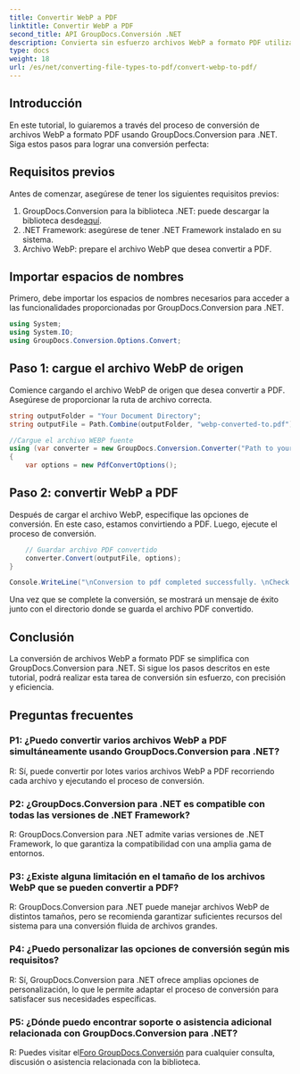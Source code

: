 ```yaml
---
title: Convertir WebP a PDF
linktitle: Convertir WebP a PDF
second_title: API GroupDocs.Conversión .NET
description: Convierta sin esfuerzo archivos WebP a formato PDF utilizando GroupDocs.Conversion para .NET. Simplifique sus tareas de conversión de documentos.
type: docs
weight: 18
url: /es/net/converting-file-types-to-pdf/convert-webp-to-pdf/
---
```

## Introducción
En este tutorial, lo guiaremos a través del proceso de conversión de archivos WebP a formato PDF usando GroupDocs.Conversion para .NET. Siga estos pasos para lograr una conversión perfecta:

## Requisitos previos

Antes de comenzar, asegúrese de tener los siguientes requisitos previos:

1.  GroupDocs.Conversion para la biblioteca .NET: puede descargar la biblioteca desde[aquí](https://releases.groupdocs.com/conversion/net/).
2. .NET Framework: asegúrese de tener .NET Framework instalado en su sistema.
3. Archivo WebP: prepare el archivo WebP que desea convertir a PDF.

## Importar espacios de nombres

Primero, debe importar los espacios de nombres necesarios para acceder a las funcionalidades proporcionadas por GroupDocs.Conversion para .NET.

```csharp
using System;
using System.IO;
using GroupDocs.Conversion.Options.Convert;
```

## Paso 1: cargue el archivo WebP de origen

Comience cargando el archivo WebP de origen que desea convertir a PDF. Asegúrese de proporcionar la ruta de archivo correcta.

```csharp
string outputFolder = "Your Document Directory";
string outputFile = Path.Combine(outputFolder, "webp-converted-to.pdf");

//Cargue el archivo WEBP fuente
using (var converter = new GroupDocs.Conversion.Converter("Path to your WebP file"))
{
    var options = new PdfConvertOptions();
```

## Paso 2: convertir WebP a PDF

Después de cargar el archivo WebP, especifique las opciones de conversión. En este caso, estamos convirtiendo a PDF. Luego, ejecute el proceso de conversión.

```csharp
    // Guardar archivo PDF convertido
    converter.Convert(outputFile, options);
}

Console.WriteLine("\nConversion to pdf completed successfully. \nCheck output in {0}", outputFolder);
```

Una vez que se complete la conversión, se mostrará un mensaje de éxito junto con el directorio donde se guarda el archivo PDF convertido.

## Conclusión

La conversión de archivos WebP a formato PDF se simplifica con GroupDocs.Conversion para .NET. Si sigue los pasos descritos en este tutorial, podrá realizar esta tarea de conversión sin esfuerzo, con precisión y eficiencia.

## Preguntas frecuentes

### P1: ¿Puedo convertir varios archivos WebP a PDF simultáneamente usando GroupDocs.Conversion para .NET?

R: Sí, puede convertir por lotes varios archivos WebP a PDF recorriendo cada archivo y ejecutando el proceso de conversión.

### P2: ¿GroupDocs.Conversion para .NET es compatible con todas las versiones de .NET Framework?

R: GroupDocs.Conversion para .NET admite varias versiones de .NET Framework, lo que garantiza la compatibilidad con una amplia gama de entornos.

### P3: ¿Existe alguna limitación en el tamaño de los archivos WebP que se pueden convertir a PDF?

R: GroupDocs.Conversion para .NET puede manejar archivos WebP de distintos tamaños, pero se recomienda garantizar suficientes recursos del sistema para una conversión fluida de archivos grandes.

### P4: ¿Puedo personalizar las opciones de conversión según mis requisitos?

R: Sí, GroupDocs.Conversion para .NET ofrece amplias opciones de personalización, lo que le permite adaptar el proceso de conversión para satisfacer sus necesidades específicas.

### P5: ¿Dónde puedo encontrar soporte o asistencia adicional relacionada con GroupDocs.Conversion para .NET?

 R: Puedes visitar el[Foro GroupDocs.Conversión](https://forum.groupdocs.com/c/conversion/11) para cualquier consulta, discusión o asistencia relacionada con la biblioteca.